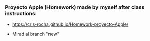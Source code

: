 ### Proyecto Apple (Homework) made by myself after class instructions:

* https://cris-rocha.github.io/Homework-proyecto-Apple/ 

* Mirad al branch "new"
